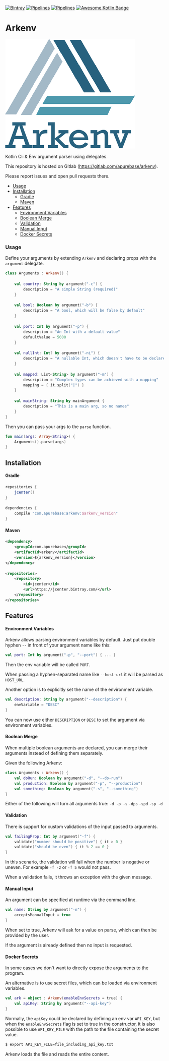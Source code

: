 [![Bintray](https://img.shields.io/bintray/v/apurebase/apurebase/arkenv.svg)](https://bintray.com/apurebase/apurebase/arkenv)
[![Pipelines](https://gitlab.com/apurebase/arkenv/badges/master/coverage.svg)](https://gitlab.com/apurebase/arkenv/commits/master)
[![Pipelines](https://gitlab.com/apurebase/arkenv/badges/master/pipeline.svg)](https://gitlab.com/apurebase/arkenv/pipelines)
[![Awesome Kotlin Badge](https://kotlin.link/awesome-kotlin.svg)](https://github.com/KotlinBy/awesome-kotlin)

# Arkenv

![Arkenv Logo](/docs/arkenv_logo.png?raw=true "Arkenv Logo")

Kotlin Cli & Env argument parser using delegates. 

This repository is hosted on Gitlab (https://gitlab.com/apurebase/arkenv). 

Please report issues and open pull requests there.

- [Usage](#usage)
- [Installation](#installation)
  - [Gradle](#gradle)
  - [Maven](#maven)
- [Features](#features)
  - [Environment Variables](#environment-variables)
  - [Boolean Merge](#boolean-merge)
  - [Validation](#validation)
  - [Manual Input](#manual-input)
  - [Docker Secrets](#docker-secrets)

### Usage
Define your arguments by extending `Arkenv` and declaring props with the `argument` delegate.
```kotlin
class Arguments : Arkenv() {

    val country: String by argument("-c") {
        description = "A simple String (required)"
    }

    val bool: Boolean by argument("-b") {
        description = "A bool, which will be false by default"
    }

    val port: Int by argument("-p") {
        description = "An Int with a default value"
        defaultValue = 5000
    }

    val nullInt: Int? by argument("-ni") {
        description = "A nullable Int, which doesn't have to be declared"
    }

    val mapped: List<String> by argument("-m") {
        description = "Complex types can be achieved with a mapping"
        mapping = { it.split("|") }
    }

    val mainString: String by mainArgument {
        description = "This is a main arg, so no names"
    }
}
```

Then you can pass your args to the `parse` function.
```kotlin
fun main(args: Array<String>) {
    Arguments().parse(args)
}
```


## Installation

#### Gradle

```gradle
repositories {
    jcenter()
}

dependencies {
    compile "com.apurebase:arkenv:$arkenv_version"
}
```

#### Maven
```xml
<dependency>
    <groupId>com.apurebase</groupId>
    <artifactId>arkenv</artifactId>
    <version>${arkenv_version}</version>
</dependency>

<repositories>
    <repository>
        <id>jcenter</id>
        <url>https://jcenter.bintray.com/</url>
    </repository>
</repositories>
```

## Features

#### Environment Variables

Arkenv allows parsing environment variables by default. Just put double hyphen `--` in front of your argument name like this:
```kotlin
val port: Int by argument("-p", "--port") { ... }
```
Then the env variable will be called `PORT`. 

When passing a hyphen-separated name like `--host-url` it will be parsed as `HOST_URL`.

Another option is to explicitly set the name of the environment variable. 
```kotlin
val description: String by argument("--description") {
    envVariable = "DESC"
}
```
You can now use either `DESCRIPTION` or `DESC` to set the argument via environment variables.


#### Boolean Merge

When multiple boolean arguments are declared, you can merge their arguments instead of defining them separately.

Given the following Arkenv: 
```kotlin
class Arguments : Arkenv() {
    val doRun: Boolean by argument("-d", "--do-run")
    val production: Boolean by argument("-p", "--production")
    val something: Boolean by argument("-s", "--something")
}
```
Either of the following will turn all arguments true: 
`-d -p -s` `-dps` `-spd` `-sp -d`

#### Validation

There is support for custom validations of the input passed to arguments. 

```kotlin
val failingProp: Int by argument("-f") {
    validate("number should be positive") { it > 0 }
    validate("should be even") { it % 2 == 0 }
}
```

In this scenario, the validation will fail when the number is negative or uneven. 
For example `-f -2` or `-f 5` would not pass. 

When a validation fails, it throws an exception with the given message. 

#### Manual Input

An argument can be specified at runtime via the command line. 

```kotlin
val name: String by argument("-n") {
    acceptsManualInput = true
}
```

When set to true, Arkenv will ask for a value on parse, which can then be provided by the user.

If the argument is already defined then no input is requested.

#### Docker Secrets

In some cases we don't want to directly expose the arguments to the program. 

An alternative is to use secret files, which can be loaded via environment variables. 

```kotlin
val ark = object : Arkenv(enableEnvSecrets = true) {
    val apiKey: String by argument("--api-key")
}
```

Normally, the `apiKey` could be declared by defining an env var `API_KEY`, 
but when the `enableEnvSecrets` flag is set to true in the constructor, 
it is also possible to use `API_KEY_FILE` with the path to the file containing the secret value. 

```bash
$ export API_KEY_FILE=file_including_api_key.txt
```

Arkenv loads the file and reads the entire content. 